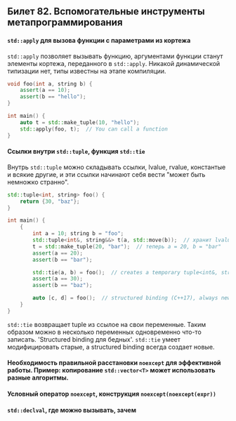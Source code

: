 ## Билет 82. Вспомогательные инструменты метапрограммирования

#### `std::apply` для вызова функции с параметрами из кортежа

`std::apply` позволяет вызывать функцию, аргументами функции станут элементы кортежа, переданного в `std::apply`.
Никакой динамической типизации нет, типы известны на этапе компиляции.
```c++
void foo(int a, string b) {
    assert(a == 10);
    assert(b == "hello");
}

int main() {
    auto t = std::make_tuple(10, "hello");
    std::apply(foo, t);  // You can call a function
}
```

#### Ссылки внутри `std::tuple`, функция `std::tie`

Внутрь `std::tuple` можно складывать ссылки, lvalue, rvalue, константые и всякие другие, и эти ссылки начинают себя вести "может быть немножко странно".
```c++
std::tuple<int, string> foo() {
    return {30, "baz"};
}

int main() {
    {
        int a = 10; string b = "foo";
        std::tuple<int&, string&&> t(a, std::move(b));  // хранит lvalue на a и rvalue на b
        t = std::make_tuple(20, "bar");  // теперь a = 20, b = "bar"
        assert(a == 20);
        assert(b == "bar");

        std::tie(a, b) = foo();  // creates a temporary tuple<int&, string&>
        assert(a == 30);
        assert(b == "baz");

        auto [c, d] = foo();  // structured binding (C++17), always new variables.
    }
}
```

`std::tie` возвращает tuple из ссылое на свои переменные. Таким образом можно в несколько переменных одновременно что-то записать.
'Structured binding для бедных'. `std::tie` умеет модифицировать старые, а structured binding всегда создает новые.

#### Необходимость правильной расстановки `noexcept` для эффективной работы. Пример: копирование `std::vector<T>` может использовать разные алгоритмы.

#### Условный оператор `noexcept`, конструкция `noexcept(noexcept(expr))`

#### `std::declval`, где можно вызывать, зачем













